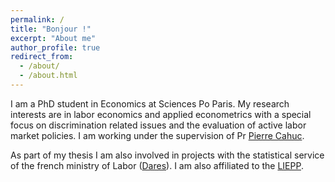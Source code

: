 ```yaml
---
permalink: /
title: "Bonjour !"
excerpt: "About me"
author_profile: true
redirect_from: 
  - /about/
  - /about.html
---
```


I am a PhD student in Economics at Sciences Po Paris. My research interests are in labor economics and applied econometrics with a special focus on discrimination related issues and the evaluation of active labor market policies. I am working under the supervision of Pr [Pierre Cahuc](https://sites.google.com/site/pierrecahuc/).

As part of my thesis I am also involved in projects with the statistical service of the french ministry of Labor ([Dares](https://dares.travail-emploi.gouv.fr)). I am also affiliated to the [LIEPP](https://www.sciencespo.fr/liepp/en/users/pierrevilledieu.html).
